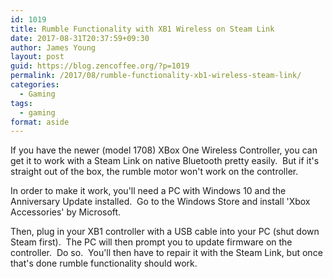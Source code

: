 ```yaml
---
id: 1019
title: Rumble Functionality with XB1 Wireless on Steam Link
date: 2017-08-31T20:37:59+09:30
author: James Young
layout: post
guid: https://blog.zencoffee.org/?p=1019
permalink: /2017/08/rumble-functionality-xb1-wireless-steam-link/
categories:
  - Gaming
tags:
  - gaming
format: aside
---
```

If you have the newer (model 1708) XBox One Wireless Controller, you can get it to work with a Steam Link on native Bluetooth pretty easily.  But if it's straight out of the box, the rumble motor won't work on the controller.

In order to make it work, you'll need a PC with Windows 10 and the Anniversary Update installed.  Go to the Windows Store and install 'Xbox Accessories' by Microsoft.

Then, plug in your XB1 controller with a USB cable into your PC (shut down Steam first).  The PC will then prompt you to update firmware on the controller.  Do so.  You'll then have to repair it with the Steam Link, but once that's done rumble functionality should work.